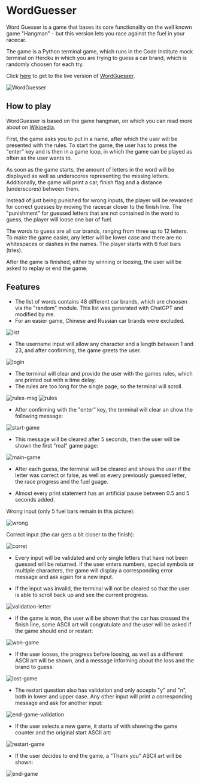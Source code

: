 # WordGuesser
Word Guesser is a game that bases its core functionality on the well known game "Hangman" - but this version lets you race against the fuel in your racecar.

The game is a Python terminal game, which runs in the Code Institute mock terminal on Heroku in which you are trying to guess a car brand, which is randomly choosen for each try.

Click [here](https://wordguesserrace-cdad6feac143.herokuapp.com/) to get to the live version of [WordGuesser](https://wordguesserrace-cdad6feac143.herokuapp.com/).

![WordGuesser](readme/responsiveness.PNG)

## How to play

WordGuesser is based on the game hangman, on which you can read more about on [Wikipedia](https://en.wikipedia.org/wiki/Hangman_(game)).

First, the game asks you to put in a name, after which the user will be presented with the rules. To start the game, the user has to press the "enter" key and is then in a game loop, in which the game can be played as often as the user wants to.

As soon as the game starts, the amount of letters in the word will be displayed as well as underscores representing the missing letters. Additionally, the game will print a car, finish flag and a distance (underscores) between them.

Instead of just being punished for wrong inputs, the player will be rewarded for correct guesses by moving the racecar closer to the finish line. The "punishment" for guessed letters that are not contained in the word to guess, the player will loose one bar of fuel. 

The words to guess are all car brands, ranging from three up to 12 letters. To make the game easier, any letter will be lower case and there are no whitespaces or dashes in the names. The player starts with 6 fuel bars (tries).

After the game is finished, either by winning or loosing, the user will be asked to replay or end the game.

## Features

- The list of words contains 48 different car brands, which are choosen via the "random" module. This list was generated with ChatGPT and modified by me.
- For an easier game, Chinese and Russian car brands were excluded.

![list](readme/ChatGPT_list.PNG)

- The username input will allow any character and a length between 1 and 23, and after confirming, the game greets the user.

![login](readme/username_input.PNG)

- The terminal will clear and provide the user with the games rules, which are printed out with a time delay.
- The rules are too long for the single page, so the terminal will scroll.

![rules-msg](readme/rules_top.PNG)
![rules](readme/rules.PNG)

- After confirming with the "enter" key, the terminal will clear an show the following message:

![start-game](readme/start_msg.PNG)

- This message will be cleared after 5 seconds, then the user will be shown the first "real" game page:

![main-game](readme/main_game.PNG)

- After each guess, the terminal will be cleared and shows the user if the letter was correct or false, as well as every previously guessed letter, the race progress and the fuel guage.

- Almost every print statement has an artificial pause between 0.5 and 5 seconds added.

Wrong input
(only 5 fuel bars remain in this picture):

![wrong](readme/wrong_letter.PNG)

Correct input (the car gets a bit closer to the finish):

![corret](readme/correct_msg.PNG)

- Every input will be validated and only single letters that have not been guessed will be returned. If the user enters numbers, special symbols or multiple characters, the game will display a corresponding error message and ask again for a new input. 

- If the input was invalid, the terminal will not be cleared so that the user is able to scroll back up and see the current progress.

![validation-letter](readme/validation_msg.PNG)

- If the game is won, the user will be shown that the car has crossed the finish line, some ASCII art will congratulate and the user will be asked if the game should end or restart:

![won-game](readme/won_game.PNG)

- If the user looses, the progress before loosing, as well as a different ASCII art will be shown, and a message informing about the loss and the brand to guess:

![lost-game](readme/lost_game.PNG)

- The restart question also has validation and only accepts "y" and "n", both in lower and upper case. Any other input will print a corresponding message and ask for another input:

![end-game-validation](readme/end_game_validation.PNG)

- If the user selects a new game, it starts of with showing the game counter and the original start ASCII art:

![restart-game](readme/game_counter.PNG)

- If the user decides to end the game, a "Thank you" ASCII art will be shown:

![end-game](readme/end_game_msg.PNG)

##